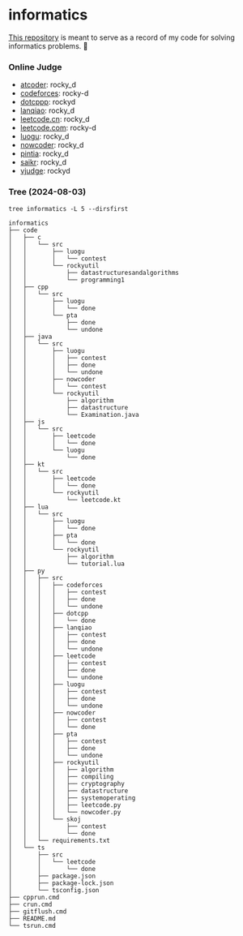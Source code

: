 # informatics

[This repository](https://github.com/rocky-d/informatics) is meant to serve as a record of my code for solving informatics problems. 📝

### Online Judge

* [atcoder](https://atcoder.jp): rocky_d
* [codeforces](https://codeforces.com): rocky-d
* [dotcppp](https://www.dotcpp.com): rockyd
* [lanqiao](https://dasai.lanqiao.cn): rocky_d
* [leetcode.cn](https://leetcode.cn): rocky_d
* [leetcode.com](https://leetcode.com): rocky-d
* [luogu](https://www.luogu.com.cn): rocky_d
* [nowcoder](https://www.nowcoder.com): rocky_d
* [pintia](https://pintia.cn): rocky_d
* [saikr](https://oj.saikr.com): rocky_d
* [vjudge](https://vjudge.net): rockyd

### Tree (2024-08-03)

`tree informatics -L 5 --dirsfirst`

```
informatics
├── code
│   ├── c
│   │   └── src
│   │       ├── luogu
│   │       │   └── contest
│   │       └── rockyutil
│   │           ├── datastructuresandalgorithms
│   │           └── programming1
│   ├── cpp
│   │   └── src
│   │       ├── luogu
│   │       │   └── done
│   │       └── pta
│   │           ├── done
│   │           └── undone
│   ├── java
│   │   └── src
│   │       ├── luogu
│   │       │   ├── contest
│   │       │   ├── done
│   │       │   └── undone
│   │       ├── nowcoder
│   │       │   └── contest
│   │       └── rockyutil
│   │           ├── algorithm
│   │           ├── datastructure
│   │           └── Examination.java
│   ├── js
│   │   └── src
│   │       ├── leetcode
│   │       │   └── done
│   │       └── luogu
│   │           └── done
│   ├── kt
│   │   └── src
│   │       ├── leetcode
│   │       │   └── done
│   │       └── rockyutil
│   │           └── leetcode.kt
│   ├── lua
│   │   └── src
│   │       ├── luogu
│   │       │   └── done
│   │       ├── pta
│   │       │   └── done
│   │       └── rockyutil
│   │           ├── algorithm
│   │           └── tutorial.lua
│   ├── py
│   │   ├── src
│   │   │   ├── codeforces
│   │   │   │   ├── contest
│   │   │   │   ├── done
│   │   │   │   └── undone
│   │   │   ├── dotcpp
│   │   │   │   └── done
│   │   │   ├── lanqiao
│   │   │   │   ├── contest
│   │   │   │   ├── done
│   │   │   │   └── undone
│   │   │   ├── leetcode
│   │   │   │   ├── contest
│   │   │   │   ├── done
│   │   │   │   └── undone
│   │   │   ├── luogu
│   │   │   │   ├── contest
│   │   │   │   ├── done
│   │   │   │   └── undone
│   │   │   ├── nowcoder
│   │   │   │   ├── contest
│   │   │   │   └── done
│   │   │   ├── pta
│   │   │   │   ├── contest
│   │   │   │   ├── done
│   │   │   │   └── undone
│   │   │   ├── rockyutil
│   │   │   │   ├── algorithm
│   │   │   │   ├── compiling
│   │   │   │   ├── cryptography
│   │   │   │   ├── datastructure
│   │   │   │   ├── systemoperating
│   │   │   │   ├── leetcode.py
│   │   │   │   └── nowcoder.py
│   │   │   └── skoj
│   │   │       ├── contest
│   │   │       └── done
│   │   └── requirements.txt
│   └── ts
│       ├── src
│       │   └── leetcode
│       │       └── done
│       ├── package.json
│       ├── package-lock.json
│       └── tsconfig.json
├── cpprun.cmd
├── crun.cmd
├── gitflush.cmd
├── README.md
└── tsrun.cmd
```
